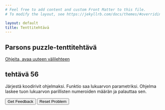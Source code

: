 ```yaml
---
# Feel free to add content and custom Front Matter to this file.
# To modify the layout, see https://jekyllrb.com/docs/themes/#overriding-theme-defaults

layout: default
title: Tenttitehtävä
---
```


## Parsons puzzle-tenttitehtävä 
[Ohjeita, avaa uuteen välilehteen](../ohjeet.md)


## tehtävä 56
Järjestä koodirivit ohjelmaksi. Funktio saa lukuarvon parametriksi. Ohjelma laskee tuon lukuarvon parillisten numeroiden määrän ja palauttaa sen. 
<div id="P56-sortableTrash" class="sortable-code"></div> 
<div id="P56-sortable" class="sortable-code"></div> 
<div style="clear:both;"></div> 
<p> 
    <input id="P56-feedbackLink" value="Get Feedback" type="button" /> 
    <input id="P56-newInstanceLink" value="Reset Problem" type="button" /> 
</p> 
<script type="text/javascript"> 
(function(){
  var initial = "function even_digits(num) {\n" +
    "  var ctr = 0;\n" +
    "  while (num) {\n" +
    "    ctr += num % 2 === 0; \\n num = Math.floor(num / 10); \\n \n" +
    "  }\n" +
    "  return ctr;\n" +
    "} \\n console.log(even_digits(123)); \\n ";
  var parsonsPuzzle = new ParsonsWidget({
    "sortableId": "P56-sortable",
    "max_wrong_lines": 10,
    "grader": ParsonsWidget._graders.LineBasedGrader,
    "exec_limit": 2500,
    "can_indent": true,
    "x_indent": 50,
    "lang": "en",
    "trashId": "P56-sortableTrash"
  });
  parsonsPuzzle.init(initial);
  parsonsPuzzle.shuffleLines();
  $("#P56-newInstanceLink").click(function(event){ 
      event.preventDefault(); 
      parsonsPuzzle.shuffleLines(); 
  }); 
  $("#P56-feedbackLink").click(function(event){ 
      event.preventDefault(); 
      parsonsPuzzle.getFeedback(); 
  }); 
})(); 
</script>

